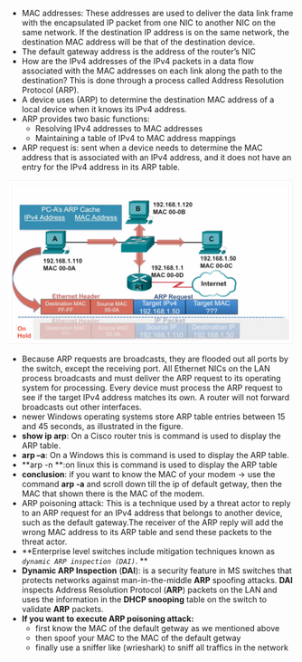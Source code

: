 - MAC addresses: These addresses are used to deliver the data link frame with the encapsulated IP packet from one NIC to another NIC on the same network. If the destination IP address is on the same network, the destination MAC address will be that of the destination device.
- The default gateway address is the address of the router’s NIC
- How are the IPv4 addresses of the IPv4 packets in a data flow associated with the MAC addresses on each link along the path to the destination?             This is done through a process called Address Resolution Protocol (ARP).
- A device uses (ARP) to determine the destination MAC address of a local device when it knows its IPv4 address.
- ARP provides two basic functions:
  - Resolving IPv4 addresses to MAC addresses
  - Maintaining a table of IPv4 to MAC address mappings
- ARP request is:  sent when a device needs to determine the MAC address that is associated with an IPv4 address, and it does not have an entry for the IPv4 address in its ARP table.


<img src="https://github.com/MohamedAboHelal/SOC-analysis/blob/main/ARP/Mics/ARP_request.PNG" style="zoom:50%;" />

- Because ARP requests are broadcasts, they are flooded out all ports by the switch, except the receiving port. All Ethernet NICs on the LAN process broadcasts and must deliver the ARP request to its operating system for processing. Every device must process the ARP request to see if the target IPv4 address matches its own. A router will not forward broadcasts out other interfaces.
- newer Windows operating systems store ARP table entries between 15 and 45 seconds, as illustrated in the figure.
- **show ip arp**: On a Cisco router tnis is command is used to display the ARP table.
- **arp –a**: On a Windows this is command is used to display the ARP table.
- **arp -n   **:on linux this is command is used to display the ARP table
- **conclusion**: if you want to know the MAC of your modem -> use the command **arp -a** and scroll down till the ip of default getway, then the MAC that shown there is the MAC of the modem. 
- ARP poisoning attack: This is a technique used by a threat actor to reply to an ARP request for an IPv4 address that belongs to another device, such as the default gateway.The receiver of the ARP reply will add the wrong MAC address to its ARP table and send these packets to the threat actor.
- **Enterprise level switches include mitigation techniques known as *`dynamic ARP inspection (DAI)`*. **
- **Dynamic ARP Inspection** (**DAI**): is a security feature in MS switches that protects networks against man-in-the-middle **ARP** spoofing attacks. **DAI** inspects Address Resolution Protocol (**ARP**) packets on the LAN and uses the information in the **DHCP snooping** table on the switch to validate **ARP** packets.
- **If you want to execute ARP poisoning attack:**
  - first know the MAC of the default getway as we mentioned above
  - then spoof your MAC  to the MAC of the default getway
  - finally use a sniffer like (wrieshark) to sniff all traffics in the network
